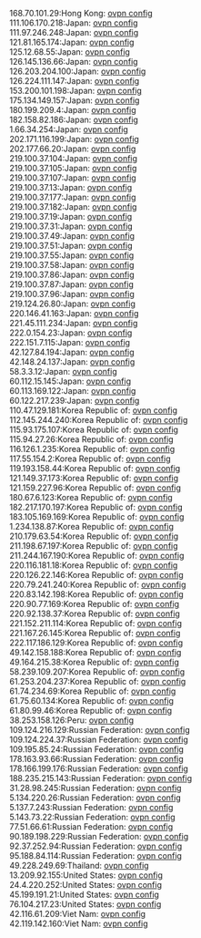 168.70.101.29:Hong Kong: [ovpn config](vpn/168_70_101_29.ovpn)  
111.106.170.218:Japan: [ovpn config](vpn/111_106_170_218.ovpn)  
111.97.246.248:Japan: [ovpn config](vpn/111_97_246_248.ovpn)  
121.81.165.174:Japan: [ovpn config](vpn/121_81_165_174.ovpn)  
125.12.68.55:Japan: [ovpn config](vpn/125_12_68_55.ovpn)  
126.145.136.66:Japan: [ovpn config](vpn/126_145_136_66.ovpn)  
126.203.204.100:Japan: [ovpn config](vpn/126_203_204_100.ovpn)  
126.224.111.147:Japan: [ovpn config](vpn/126_224_111_147.ovpn)  
153.200.101.198:Japan: [ovpn config](vpn/153_200_101_198.ovpn)  
175.134.149.157:Japan: [ovpn config](vpn/175_134_149_157.ovpn)  
180.199.209.4:Japan: [ovpn config](vpn/180_199_209_4.ovpn)  
182.158.82.186:Japan: [ovpn config](vpn/182_158_82_186.ovpn)  
1.66.34.254:Japan: [ovpn config](vpn/1_66_34_254.ovpn)  
202.171.116.199:Japan: [ovpn config](vpn/202_171_116_199.ovpn)  
202.177.66.20:Japan: [ovpn config](vpn/202_177_66_20.ovpn)  
219.100.37.104:Japan: [ovpn config](vpn/219_100_37_104.ovpn)  
219.100.37.105:Japan: [ovpn config](vpn/219_100_37_105.ovpn)  
219.100.37.107:Japan: [ovpn config](vpn/219_100_37_107.ovpn)  
219.100.37.13:Japan: [ovpn config](vpn/219_100_37_13.ovpn)  
219.100.37.177:Japan: [ovpn config](vpn/219_100_37_177.ovpn)  
219.100.37.182:Japan: [ovpn config](vpn/219_100_37_182.ovpn)  
219.100.37.19:Japan: [ovpn config](vpn/219_100_37_19.ovpn)  
219.100.37.31:Japan: [ovpn config](vpn/219_100_37_31.ovpn)  
219.100.37.49:Japan: [ovpn config](vpn/219_100_37_49.ovpn)  
219.100.37.51:Japan: [ovpn config](vpn/219_100_37_51.ovpn)  
219.100.37.55:Japan: [ovpn config](vpn/219_100_37_55.ovpn)  
219.100.37.58:Japan: [ovpn config](vpn/219_100_37_58.ovpn)  
219.100.37.86:Japan: [ovpn config](vpn/219_100_37_86.ovpn)  
219.100.37.87:Japan: [ovpn config](vpn/219_100_37_87.ovpn)  
219.100.37.96:Japan: [ovpn config](vpn/219_100_37_96.ovpn)  
219.124.26.80:Japan: [ovpn config](vpn/219_124_26_80.ovpn)  
220.146.41.163:Japan: [ovpn config](vpn/220_146_41_163.ovpn)  
221.45.111.234:Japan: [ovpn config](vpn/221_45_111_234.ovpn)  
222.0.154.23:Japan: [ovpn config](vpn/222_0_154_23.ovpn)  
222.151.7.115:Japan: [ovpn config](vpn/222_151_7_115.ovpn)  
42.127.84.194:Japan: [ovpn config](vpn/42_127_84_194.ovpn)  
42.148.24.137:Japan: [ovpn config](vpn/42_148_24_137.ovpn)  
58.3.3.12:Japan: [ovpn config](vpn/58_3_3_12.ovpn)  
60.112.15.145:Japan: [ovpn config](vpn/60_112_15_145.ovpn)  
60.113.169.122:Japan: [ovpn config](vpn/60_113_169_122.ovpn)  
60.122.217.239:Japan: [ovpn config](vpn/60_122_217_239.ovpn)  
110.47.129.181:Korea Republic of: [ovpn config](vpn/110_47_129_181.ovpn)  
112.145.244.240:Korea Republic of: [ovpn config](vpn/112_145_244_240.ovpn)  
115.93.175.107:Korea Republic of: [ovpn config](vpn/115_93_175_107.ovpn)  
115.94.27.26:Korea Republic of: [ovpn config](vpn/115_94_27_26.ovpn)  
116.126.1.235:Korea Republic of: [ovpn config](vpn/116_126_1_235.ovpn)  
117.55.154.2:Korea Republic of: [ovpn config](vpn/117_55_154_2.ovpn)  
119.193.158.44:Korea Republic of: [ovpn config](vpn/119_193_158_44.ovpn)  
121.149.37.173:Korea Republic of: [ovpn config](vpn/121_149_37_173.ovpn)  
121.159.227.96:Korea Republic of: [ovpn config](vpn/121_159_227_96.ovpn)  
180.67.6.123:Korea Republic of: [ovpn config](vpn/180_67_6_123.ovpn)  
182.217.170.197:Korea Republic of: [ovpn config](vpn/182_217_170_197.ovpn)  
183.105.169.169:Korea Republic of: [ovpn config](vpn/183_105_169_169.ovpn)  
1.234.138.87:Korea Republic of: [ovpn config](vpn/1_234_138_87.ovpn)  
210.179.63.54:Korea Republic of: [ovpn config](vpn/210_179_63_54.ovpn)  
211.198.67.197:Korea Republic of: [ovpn config](vpn/211_198_67_197.ovpn)  
211.244.167.190:Korea Republic of: [ovpn config](vpn/211_244_167_190.ovpn)  
220.116.181.18:Korea Republic of: [ovpn config](vpn/220_116_181_18.ovpn)  
220.126.22.146:Korea Republic of: [ovpn config](vpn/220_126_22_146.ovpn)  
220.79.241.240:Korea Republic of: [ovpn config](vpn/220_79_241_240.ovpn)  
220.83.142.198:Korea Republic of: [ovpn config](vpn/220_83_142_198.ovpn)  
220.90.77.169:Korea Republic of: [ovpn config](vpn/220_90_77_169.ovpn)  
220.92.138.37:Korea Republic of: [ovpn config](vpn/220_92_138_37.ovpn)  
221.152.211.114:Korea Republic of: [ovpn config](vpn/221_152_211_114.ovpn)  
221.167.26.145:Korea Republic of: [ovpn config](vpn/221_167_26_145.ovpn)  
222.117.186.129:Korea Republic of: [ovpn config](vpn/222_117_186_129.ovpn)  
49.142.158.188:Korea Republic of: [ovpn config](vpn/49_142_158_188.ovpn)  
49.164.215.38:Korea Republic of: [ovpn config](vpn/49_164_215_38.ovpn)  
58.239.109.207:Korea Republic of: [ovpn config](vpn/58_239_109_207.ovpn)  
61.253.204.237:Korea Republic of: [ovpn config](vpn/61_253_204_237.ovpn)  
61.74.234.69:Korea Republic of: [ovpn config](vpn/61_74_234_69.ovpn)  
61.75.60.134:Korea Republic of: [ovpn config](vpn/61_75_60_134.ovpn)  
61.80.99.46:Korea Republic of: [ovpn config](vpn/61_80_99_46.ovpn)  
38.253.158.126:Peru: [ovpn config](vpn/38_253_158_126.ovpn)  
109.124.216.129:Russian Federation: [ovpn config](vpn/109_124_216_129.ovpn)  
109.124.224.37:Russian Federation: [ovpn config](vpn/109_124_224_37.ovpn)  
109.195.85.24:Russian Federation: [ovpn config](vpn/109_195_85_24.ovpn)  
178.163.93.66:Russian Federation: [ovpn config](vpn/178_163_93_66.ovpn)  
178.166.199.176:Russian Federation: [ovpn config](vpn/178_166_199_176.ovpn)  
188.235.215.143:Russian Federation: [ovpn config](vpn/188_235_215_143.ovpn)  
31.28.98.245:Russian Federation: [ovpn config](vpn/31_28_98_245.ovpn)  
5.134.220.26:Russian Federation: [ovpn config](vpn/5_134_220_26.ovpn)  
5.137.7.243:Russian Federation: [ovpn config](vpn/5_137_7_243.ovpn)  
5.143.73.22:Russian Federation: [ovpn config](vpn/5_143_73_22.ovpn)  
77.51.66.61:Russian Federation: [ovpn config](vpn/77_51_66_61.ovpn)  
90.189.198.229:Russian Federation: [ovpn config](vpn/90_189_198_229.ovpn)  
92.37.252.94:Russian Federation: [ovpn config](vpn/92_37_252_94.ovpn)  
95.188.84.114:Russian Federation: [ovpn config](vpn/95_188_84_114.ovpn)  
49.228.249.69:Thailand: [ovpn config](vpn/49_228_249_69.ovpn)  
13.209.92.155:United States: [ovpn config](vpn/13_209_92_155.ovpn)  
24.4.220.252:United States: [ovpn config](vpn/24_4_220_252.ovpn)  
45.199.191.21:United States: [ovpn config](vpn/45_199_191_21.ovpn)  
76.104.217.23:United States: [ovpn config](vpn/76_104_217_23.ovpn)  
42.116.61.209:Viet Nam: [ovpn config](vpn/42_116_61_209.ovpn)  
42.119.142.160:Viet Nam: [ovpn config](vpn/42_119_142_160.ovpn)  

